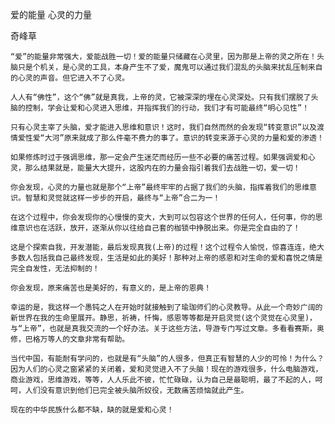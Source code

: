 爱的能量 心灵的力量

奇峰草


    “爱”的能量非常强大，爱能战胜一切！爱的能量只储藏在心灵里，因为那是上帝的灵之所在！头脑只是个机关，是心灵的工具，本身产生不了爱，魔鬼可以通过我们混乱的头脑来扰乱压制来自的心灵的声音。但它进入不了心灵。

    人人有“佛性”，这个“佛”就是真我，上帝的灵，它被深深的埋在心灵深处。只有我们摆脱了头脑的控制，学会让爱和心灵进入思维，并指挥我们的行动，我们才有可能最终“明心见性”！

    只有心灵主宰了头脑，爱才能进入思维和意识！这时，我们自然而然的会发现“转变意识”以及渡情爱性爱“大河”原来就成了那么件毫不费力的事了。意识的转变来源于心灵的力量和爱的渗透！

    如果修炼时过于强调思维，那一定会产生迷茫而经历一些不必要的痛苦过程。如果强调爱和心灵，那么结果就是，能量大大提升，这股内在的力量会指引着我们去战胜一切，爱一切！

    你会发现，心灵的力量也就是那个“上帝”最终牢牢的占据了我们的头脑，指挥着我们的思维意识。智慧和灵觉就这样一步步的开启，最终与“上帝”合二为一！

    在这个过程中，你会发现你的心慢慢的变大，大到可以包容这个世界的任何人，任何事，你的思维意识也在活跃，放开，逐渐从你以往给自己套的枷锁中挣脱出来。你是完全自由的了！

    这是个探索自我，开发潜能，最后发现真我(上帝)的过程！这个过程令人愉悦，惊喜连连，绝大多数人包括我自己最终发现，生活是如此的美好！那种对上帝的感恩和对生命的爱和喜悦之情是完全自发性，无法抑制的！

    你会发现，原来痛苦也是美好的，有意义的，是上帝的恩典！

    幸运的是，我这样一个愚钝之人在开始时就接触到了瑜珈师们的心灵教导。从此一个奇妙广阔的新世界在我的生命里展开。静思，祈祷，忏悔，感恩等等都是开启灵觉(这个灵觉在心灵里)，与“上帝”，也就是真我交流的一个好办法。关于这些方法，导游专门写过文章。多看看赛斯，奥修，巴格万等人的文章非常有帮助。

    当代中国，有能耐有学问的，也就是有“头脑”的人很多，但真正有智慧的人少的可怜！为什么？因为人们的心灵之窗紧紧的关闭着，爱和灵觉进入不了头脑！现在的游戏很多，什么电脑游戏，商业游戏，思维游戏，等等，人人乐此不彼，忙忙碌碌，认为自己是最聪明，最了不起的人，呵呵，人们没有意识到他们已完全被头脑所奴役，无数痛苦烦恼就此产生。

    现在的中华民族什么都不缺，缺的就是爱和心灵！



